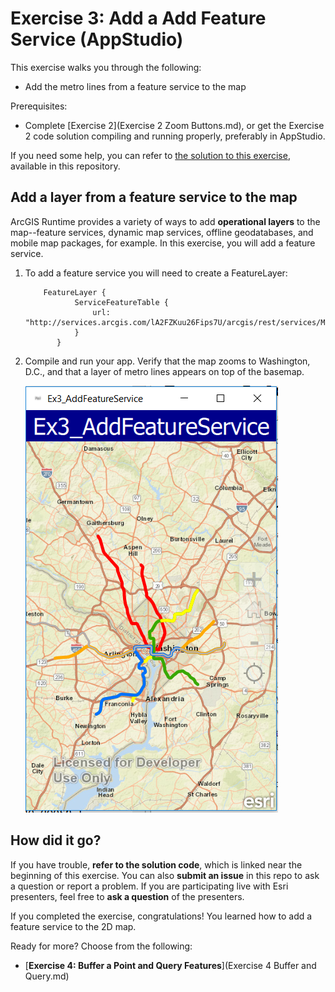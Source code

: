 # Exercise 3: Add a Add Feature Service (AppStudio)

This exercise walks you through the following:
- Add the metro lines from a feature service to the map

Prerequisites:
- Complete [Exercise 2](Exercise 2 Zoom Buttons.md), or get the Exercise 2 code solution compiling and running properly, preferably in AppStudio.

If you need some help, you can refer to [the solution to this exercise](../../solutions/AppStudio/Ex3_AddFeatureService), available in this repository.

## Add a layer from a feature service to the map

ArcGIS Runtime provides a variety of ways to add **operational layers** to the map--feature services, dynamic map services, offline geodatabases, and mobile map packages, for example. In this exercise, you will add a feature service.

1. To add a feature service you will need to create a FeatureLayer:

    ```
        FeatureLayer {
               ServiceFeatureTable {
                   url: "http://services.arcgis.com/lA2FZKuu26Fips7U/arcgis/rest/services/MetroLines/FeatureServer/0"
               }
           }
    ```  
1. Compile and run your app. Verify that the map zooms to Washington, D.C., and that a layer of metro lines appears on top of the basemap. 

    ![Add Feature Service](05-add-feature-service.png)


## How did it go?

If you have trouble, **refer to the solution code**, which is linked near the beginning of this exercise. You can also **submit an issue** in this repo to ask a question or report a problem. If you are participating live with Esri presenters, feel free to **ask a question** of the presenters.

If you completed the exercise, congratulations! You learned how to add a feature service to the 2D map.

Ready for more? Choose from the following:

- [**Exercise 4: Buffer a Point and Query Features**](Exercise 4 Buffer and Query.md)
